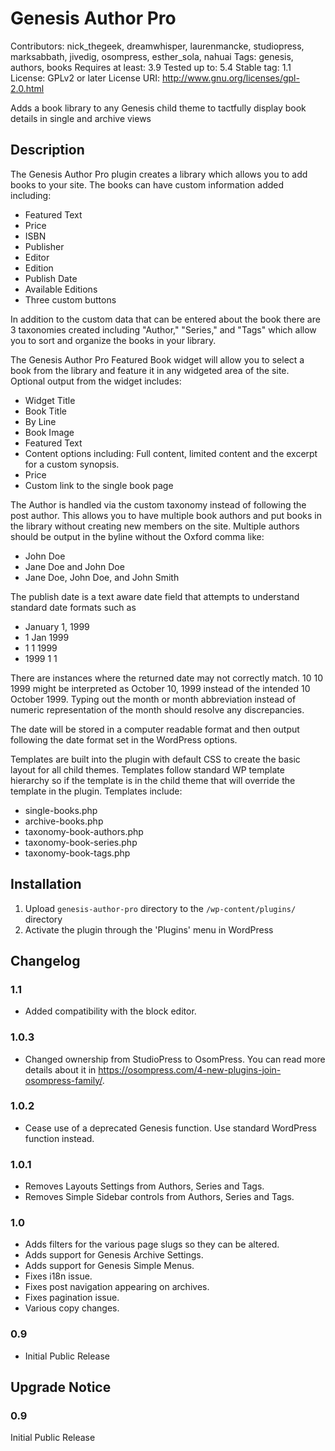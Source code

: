# Genesis Author Pro
Contributors: nick_thegeek, dreamwhisper, laurenmancke, studiopress, marksabbath, jivedig, osompress, esther_sola, nahuai
Tags: genesis, authors, books
Requires at least: 3.9
Tested up to: 5.4
Stable tag: 1.1
License: GPLv2 or later
License URI: http://www.gnu.org/licenses/gpl-2.0.html

Adds a book library to any Genesis child theme to tactfully display book details in single and archive views

## Description

The Genesis Author Pro plugin creates a library which allows you to add books to your site. The books can have custom information added including:
* Featured Text
* Price
* ISBN
* Publisher
* Editor
* Edition
* Publish Date
* Available Editions
* Three custom buttons

In addition to the custom data that can be entered about the book there are 3 taxonomies created including "Author," "Series," and "Tags" which allow you to sort and organize the books in your library.

The Genesis Author Pro Featured Book widget will allow you to select a book from the library and feature it in any widgeted area of the site. Optional output from the widget includes:
* Widget Title
* Book Title
* By Line
* Book Image
* Featured Text
* Content options including: Full content, limited content and the excerpt for a custom synopsis.
* Price
* Custom link to the single book page

The Author is handled via the custom taxonomy instead of following the post author. This allows you to have multiple book authors and put books in the library without creating new members on the site. Multiple authors should be output in the byline without the Oxford comma like:
* John Doe
* Jane Doe and John Doe
* Jane Doe, John Doe, and John Smith

The publish date is a text aware date field that attempts to understand standard date formats such as
* January 1, 1999
* 1 Jan 1999
* 1 1 1999
* 1999 1 1

There are instances where the returned date may not correctly match. 10 10 1999 might be interpreted as October 10, 1999 instead of the intended 10 October 1999. Typing out the month or month abbreviation instead of numeric representation of the month should resolve any discrepancies.

The date will be stored in a computer readable format and then output following the date format set in the WordPress options.

Templates are built into the plugin with default CSS to create the basic layout for all child themes. Templates follow standard WP template hierarchy so if the template is in the child theme that will override the template in the plugin. Templates include:
* single-books.php
* archive-books.php
* taxonomy-book-authors.php
* taxonomy-book-series.php
* taxonomy-book-tags.php


## Installation


1. Upload `genesis-author-pro` directory to the `/wp-content/plugins/` directory
1. Activate the plugin through the 'Plugins' menu in WordPress


## Changelog

### 1.1
* Added compatibility with the block editor.

### 1.0.3
* Changed ownership from StudioPress to OsomPress. You can read more details about it in https://osompress.com/4-new-plugins-join-osompress-family/.

### 1.0.2
* Cease use of a deprecated Genesis function. Use standard WordPress function instead.

### 1.0.1
* Removes Layouts Settings from Authors, Series and Tags.
* Removes Simple Sidebar controls from Authors, Series and Tags.

### 1.0
* Adds filters for the various page slugs so they can be altered.
* Adds support for Genesis Archive Settings.
* Adds support for Genesis Simple Menus.
* Fixes i18n issue.
* Fixes post navigation appearing on archives.
* Fixes pagination issue.
* Various copy changes.

### 0.9
* Initial Public Release

## Upgrade Notice

### 0.9
Initial Public Release
